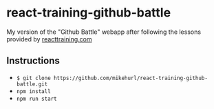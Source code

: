 # react-training-github-battle

My version of the "Github Battle" webapp after following the lessons provided by [reacttraining.com](reacttraining.com)

## Instructions

- `$ git clone https://github.com/mikehurl/react-training-github-battle.git`
- `npm install`
- `npm run start`
